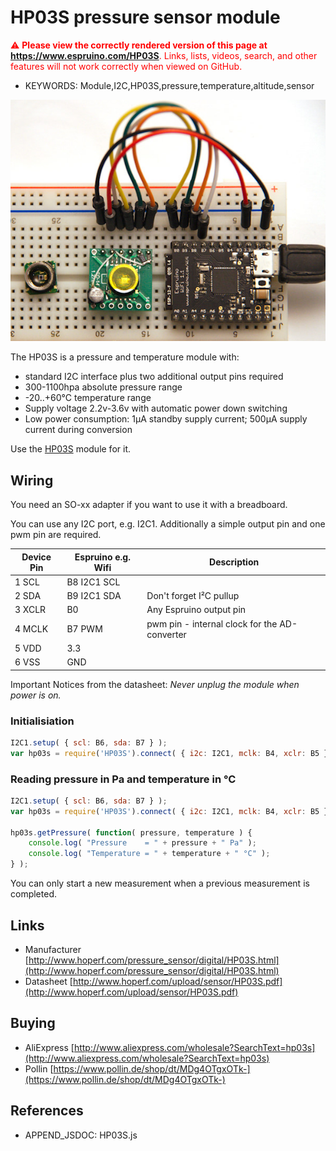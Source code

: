 <!--- Copyright (c) 2016 Luwar. See the file LICENSE for copying permission. -->
HP03S pressure sensor module
============================

<span style="color:red">:warning: **Please view the correctly rendered version of this page at https://www.espruino.com/HP03S**. Links, lists, videos, search, and other features will not work correctly when viewed on GitHub.</span>

* KEYWORDS: Module,I2C,HP03S,pressure,temperature,altitude,sensor

![HP03S](HP03S/hp03s_breadboard.jpeg)

The HP03S is a pressure and temperature module with:

* standard I2C interface plus two additional output pins required
* 300-1100hpa absolute pressure range
* -20..+60°C temperature range
* Supply voltage 2.2v-3.6v with automatic power down switching
* Low power consumption: 1µA standby supply current; 500µA supply current during conversion

Use the [HP03S](/modules/HP03S.js) module for it.


Wiring
------

You need an SO-xx adapter if you want to use it with a breadboard.

You can use any I2C port, e.g. I2C1. Additionally a simple output pin and one pwm pin are required.

| Device Pin | Espruino e.g. Wifi | Description
| ---------- | ------------------ | --------------------------------------------- |
| 1 SCL      | B8 I2C1 SCL        |                                               |
| 2 SDA      | B9 I2C1 SDA        | Don\'t forget I²C pullup                      |
| 3 XCLR     | B0                 | Any Espruino output pin                       |
| 4 MCLK     | B7 PWM             | pwm pin - internal clock for the AD-converter |
| 5 VDD      | 3.3                |                                               |
| 6 VSS      | GND                |                                               |

Important Notices from the datasheet: *Never unplug the module when power is on.*


### Initialisiation

```JavaScript
I2C1.setup( { scl: B6, sda: B7 } );
var hp03s = require('HP03S').connect( { i2c: I2C1, mclk: B4, xclr: B5 } );
```


### Reading pressure in Pa and temperature in °C

```JavaScript
I2C1.setup( { scl: B6, sda: B7 } );
var hp03s = require('HP03S').connect( { i2c: I2C1, mclk: B4, xclr: B5 } );

hp03s.getPressure( function( pressure, temperature ) {
    console.log( "Pressure    = " + pressure + " Pa" ); 
    console.log( "Temperature = " + temperature + " °C" ); 
} );
```

You can only start a new measurement when a previous measurement is completed.


Links
-----
* Manufacturer [http://www.hoperf.com/pressure_sensor/digital/HP03S.html](http://www.hoperf.com/pressure_sensor/digital/HP03S.html)
* Datasheet [http://www.hoperf.com/upload/sensor/HP03S.pdf](http://www.hoperf.com/upload/sensor/HP03S.pdf)


Buying
------
* AliExpress [http://www.aliexpress.com/wholesale?SearchText=hp03s](http://www.aliexpress.com/wholesale?SearchText=hp03s)
* Pollin [https://www.pollin.de/shop/dt/MDg4OTgxOTk-](https://www.pollin.de/shop/dt/MDg4OTgxOTk-)


References
----------

* APPEND_JSDOC: HP03S.js
